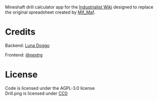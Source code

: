 Mineshaft drill calculator app for the [Industrialist Wiki](https://industrialist.miraheze.org/) designed to replace the original spreadsheet created by [Mif_Maf](https://industrialist.miraheze.org/wiki/User:MifMaf).

# Credits

Backend: [Luna Doggo](https://industrialist.miraheze.org/wiki/User:Luna_Doggo)

Frontend: [@nextrg](https://github.com/nextrg)

# License

Code is licensed under the AGPL-3.0 license<br>
Drill.png is licensed under [CC0](https://creativecommons.org/public-domain/cc0/)
